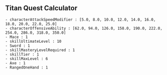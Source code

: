 ## Titan Quest Calculator

    - characterAttackSpeedModifier : [5.0, 8.0, 10.0, 12.0, 14.0, 16.0, 18.0, 20.0, 22.0, 25.0]
    - characterOffensiveAbility : [62.0, 94.0, 126.0, 158.0, 190.0, 222.0, 254.0, 286.0, 318.0, 350.0]
    - Mace : 1
    - skillUltimateLevel : 10
    - Sword : 1
    - skillMasteryLevelRequired : 1
    - skillTier : 1
    - skillMaxLevel : 6
    - Axe : 1
    - RangedOneHand : 1
